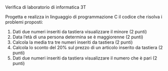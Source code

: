 Verifica di laboratorio di informatica 3T

Progetta e realizza in linguaggio di programmazione C il codice che risolva i
problemi proposti:
1. Dati due numeri inseriti da tastiera visualizzare il minore (2 punti)
2. Data l’età di una persona determina se è maggiorenne (2 punti)
3. Calcola la media tra tre numeri inseriti da tastiera (2 punti)
4. Calcola lo sconto del 20% sul prezzo di un articolo inserito da tastiera (2 punti)
5. Dati due numeri inseriti da tastiera visualizzare il numero che è pari (2 punti)
